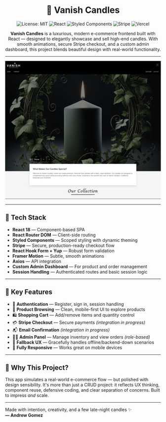 <h1 align="center">🔧 Vanish Candles</h1>

<p align="center">
  <img src="https://img.shields.io/badge/License-MIT-yellow.svg" alt="License: MIT" />
  <img src="https://img.shields.io/badge/Built%20With-React-61DAFB?logo=react&logoColor=black" alt="React" />
  <img src="https://img.shields.io/badge/Styled--Components-DB7093?logo=styled-components&logoColor=white" alt="Styled Components" />
  <img src="https://img.shields.io/badge/Checkout-Stripe-635BFF?logo=stripe&logoColor=white" alt="Stripe" />
  <img src="https://img.shields.io/badge/Hosting-Vercel-black?logo=vercel" alt="Vercel" />
</p>

<p align="center"><strong>Vanish Candles</strong> is a luxurious, modern e-commerce frontend built with React — designed to elegantly showcase and sell high-end candles. With smooth animations, secure Stripe checkout, and a custom admin dashboard, this project blends beautiful design with real-world functionality.</p>

---

<p align="center">
  <img src="./src/assets/appscreenshot.png" alt="Vanish Candles Screenshot" width="600"/>
</p>

---

## 🧱 Tech Stack

- **React 18** — Component-based SPA
- **React Router DOM** — Client-side routing
- **Styled Components** — Scoped styling with dynamic theming
- **Stripe** — Secure, production-ready checkout flow
- **React Hook Form + Yup** — Robust form validation
- **Framer Motion** — Subtle, smooth animations
- **Axios** — API integration
- **Custom Admin Dashboard** — For product and order management
- **Session Handling** — Authenticated routes and basic session logic

---

## 🛒 Key Features

- 🔐 **Authentication** — Register, sign in, session handling
- 🔧 **Product Browsing** — Clean, mobile-first UI to explore products
- 🛍️ **Shopping Cart** — Add/remove items and quantity control
- 💳 **Stripe Checkout** — Secure payments _(integration in progress)_
- 📬 **Email Confirmation** _(integration in progress)_
- 🧑‍💼 **Admin Panel** — Manage inventory and view orders _(role-based)_
- 🔄 **Fallback UX** — Gracefully handles offline/backend-down scenarios
- 📱 **Fully Responsive** — Works great on mobile devices

---

## 🎯 Why This Project?

This app simulates a real-world e-commerce flow — but polished with design sensibility. It's more than just a CRUD project: it reflects UX thinking, component reuse, defensive coding, and clear separation of concerns. Built to impress _and_ scale.

---

Made with intention, creativity, and a few late-night candles ✨  
**— Andrew Gomez**
